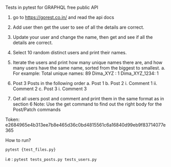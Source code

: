 Tests in pytest for GRAPHQL free public API

1. go to https://gorest.co.in/  and read the api docs
2. Add user then get the user to see of all the details are correct.
3. Update your user and change the name, then get and see if all the details are correct.
4. Select 10 random distinct users and print their names.
5. Iterate the users and print how many unique names there are, and how many users have
the same name, sorted from the biggest to smallest.
a. For example:
Total unique names: 89
Dima_XYZ : 1
Dima_XYZ_1234: 1
6. Post 3 Posts in the following order
a. Post 1
b. Post 2
i. Comment 1
ii. Comment 2
c. Post 3
i. Comment 3

7. Get all users post and comment and print them in the same format as in section 6
Note: Use the get command to find out the right body for the Post/Patch commands

Token:
e2684965e4b313ee7b8e465d36c0bd4815561c6a16840d99eb9f83714077e365

How to run?

`pytest {test_files.py}`

i.e : `pytest tests_posts.py tests_users.py`
